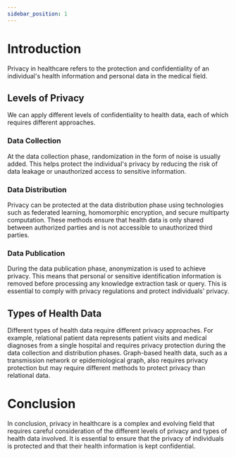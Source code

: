 ```yaml
---
sidebar_position: 1
---
```


# Introduction

Privacy in healthcare refers to the protection and confidentiality of an individual's health information and personal data in the medical field.

## Levels of Privacy

We can apply different levels of confidentiality to health data, each of which requires different approaches.

### Data Collection

At the data collection phase, randomization in the form of noise is usually added. This helps protect the individual's privacy by reducing the risk of data leakage or unauthorized access to sensitive information.

### Data Distribution

Privacy can be protected at the data distribution phase using technologies such as federated learning, homomorphic encryption, and secure multiparty computation. These methods ensure that health data is only shared between authorized parties and is not accessible to unauthorized third parties.

### Data Publication

During the data publication phase, anonymization is used to achieve privacy. This means that personal or sensitive identification information is removed before processing any knowledge extraction task or query. This is essential to comply with privacy regulations and protect individuals' privacy.

## Types of Health Data

Different types of health data require different privacy approaches. For example, relational patient data represents patient visits and medical diagnoses from a single hospital and requires privacy protection during the data collection and distribution phases. Graph-based health data, such as a transmission network or epidemiological graph, also requires privacy protection but may require different methods to protect privacy than relational data.

# Conclusion

In conclusion, privacy in healthcare is a complex and evolving field that requires careful consideration of the different levels of privacy and types of health data involved. It is essential to ensure that the privacy of individuals is protected and that their health information is kept confidential.
